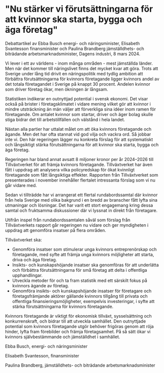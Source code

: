 # "Nu stärker vi förutsättningarna för att kvinnor ska starta, bygga och äga företag"

Debattartikel av Ebba Busch energi\- och näringsminister, Elisabeth Svantesson finansminister och Paulina Brandberg jämställdhets\- och biträdande arbetsmarknadsminister, Dagens industri, 8 mars 2024\.


Vi lever i ett av världens \- inom många områden \- mest jämställda länder. Men när det kommer till näringslivet finns det mycket kvar att göra. Trots att Sverige under lång tid drivit en näringspolitik med tydlig ambition att förbättra förutsättningarna för kvinnors företagande ligger kvinnors andel av det totala företagandet i Sverige på knappt 30 procent. Andelen kvinnor som driver företag ökar, men ökningen är långsam.

Statistiken indikerar en outnyttjad potential i svensk ekonomi. Det visar också på brister i företagsklimatet i vidare mening vilket gör att kvinnor i mindre utsträckning än män väljer att förverkliga sina idéer inom ramen för företagande. Om antalet kvinnor som startar, driver och äger bolag skulle stiga bidrar det till arbetstillfällen och välstånd i hela landet.

Nästan alla partier har uttalat målet om att öka kvinnors företagande och ägande. Men det har ofta stannat vid god vilja och vackra ord. Så jobbar inte vi. Den här regeringen lägger nu konkreta förslag för att systematiskt och långsiktigt stärka förutsättningarna för att kvinnor ska starta, bygga och äga företag.

Regeringen har bland annat avsatt 8 miljoner kronor per år 2024–2026 till Tillväxtverket för att främja kvinnors företagande. Tillväxtverket har även fått i uppdrag att analysera vilka policyredskap för ökat kvinnligt företagande som fått långsiktiga effekter. Rapporten från Tillväxtverket som presenterades i november innehåller flertalet intressanta förslag som vi nu går vidare med.

Sedan vi tillträdde har vi arrangerat ett flertal rundabordssamtal där kvinnor från hela Sverige med olika bakgrund i en bredd av branscher fått lyfta sina utmaningar och lösningar. Det har varit ett stort engagemang kring dessa samtal och fruktsamma diskussioner där vi lyssnat in direkt från företagare.

Utifrån inspel från rundabordssamtalen såväl som förslag från Tillväxtverkets rapport går regeringen nu vidare och ger myndigheten i uppdrag att genomföra insatser på flera områden.

Tillväxtverket ska:

* Genomföra insatser som stimulerar unga kvinnors entreprenörskap och företagande, med syfte att främja unga kvinnors möjligheter att starta, driva och äga företag.
* Insikts\- och kunskapshöjande insatser ska genomföras för att underlätta och förbättra förutsättningarna för små företag att delta i offentliga upphandlingar.
* Utveckla metoder för och ta fram statistik med ett särskilt fokus på kvinnors ägande av företag.
* Genomföra insikts\- och kunskapshöjande insatser för företagare och företagsfrämjande aktörer gällande kvinnors tillgång till privata och offentliga finansieringsmöjligheter, exempelvis investeringar, i syfte att stärka förutsättningarna för kvinnors företagande.

Kvinnors företagande är viktigt för ekonomisk tillväxt, sysselsättning och konkurrenskraft, och bidrar till att utveckla samhället. Den outnyttjade potential som kvinnors företagande utgör behöver frigöras genom att röja hinder, lyfta fram förebilder och främja företagsamhet. På så sätt ökar vi kvinnors självbestämmande och jämställdhet i samhället.

Ebba Busch, energi\- och näringsminister

Elisabeth Svantesson, finansminister

Paulina Brandberg, jämställdhets\- och biträdande arbetsmarknadsminister
